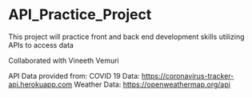 # API_Practice_Project
This project will practice front and back end development skills utilizing APIs to access data

Collaborated with Vineeth Vemuri



API Data provided from: 
COVID 19 Data: https://coronavirus-tracker-api.herokuapp.com
Weather Data: https://openweathermap.org/api
